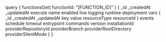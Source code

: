 query {
    functionsGet(
        functionId: "[FUNCTION_ID]"
    ) {
        _id
        _createdAt
        _updatedAt
        execute
        name
        enabled
        live
        logging
        runtime
        deployment
        vars {
            _id
            _createdAt
            _updatedAt
            key
            value
            resourceType
            resourceId
        }
        events
        schedule
        timeout
        entrypoint
        commands
        version
        installationId
        providerRepositoryId
        providerBranch
        providerRootDirectory
        providerSilentMode
    }
}
